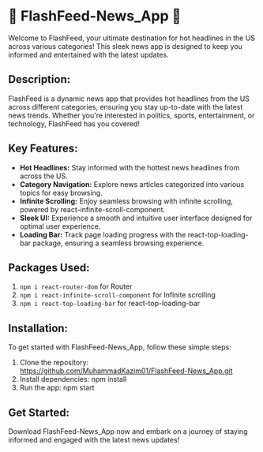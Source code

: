 # 📰 FlashFeed-News_App 🚀

Welcome to FlashFeed, your ultimate destination for hot headlines in the US across various categories! This sleek news app is designed to keep you informed and entertained with the latest updates.

## Description:

FlashFeed is a dynamic news app that provides hot headlines from the US across different categories, ensuring you stay up-to-date with the latest news trends. Whether you're interested in politics, sports, entertainment, or technology, FlashFeed has you covered!

## Key Features:

- **Hot Headlines:** Stay informed with the hottest news headlines from across the US.
- **Category Navigation:** Explore news articles categorized into various topics for easy browsing.
- **Infinite Scrolling:** Enjoy seamless browsing with infinite scrolling, powered by react-infinite-scroll-component.
- **Sleek UI:** Experience a smooth and intuitive user interface designed for optimal user experience.
- **Loading Bar:** Track page loading progress with the react-top-loading-bar package, ensuring a seamless browsing experience.

## Packages Used:

1. `npm i react-router-dom` for Router
2. `npm i react-infinite-scroll-component` for Infinite scrolling
3. `npm i react-top-loading-bar` for react-top-loading-bar

## Installation:

To get started with FlashFeed-News_App, follow these simple steps:

1. Clone the repository: https://github.com/MuhammadKazim01/FlashFeed-News_App.git
2. Install dependencies: npm install
3. Run the app: npm start

## Get Started:

Download FlashFeed-News_App now and embark on a journey of staying informed and engaged with the latest news updates!
